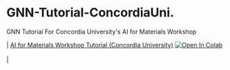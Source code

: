 # GNN-Tutorial-ConcordiaUni.
GNN Tutorial For Concordia University's AI for Materials Workshop 

| [AI for Materials Workshop Tutorial (Concordia University)](https://github.com/engmubarak48/GNN-Tutorial-ConcordiaUni./blob/main/GNN_Workshop_Tutorial_Concordia.ipynb) [![Open In Colab](https://colab.research.google.com/assets/colab-badge.svg)](https://colab.research.google.com/github/engmubarak48/GNN-Tutorial-ConcordiaUni./blob/main/GNN_Workshop_Tutorial_Concordia.ipynb) <br /> <br />|